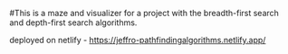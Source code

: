 #This is a maze and visualizer for a project with the breadth-first search and depth-first search algorithms.

deployed on netlify - https://jeffro-pathfindingalgorithms.netlify.app/
